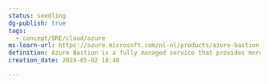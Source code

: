 ```yaml
---
status: seedling
dg-publish: true
tags:
  - concept/SRE/cloud/azure
ms-learn-url: https://azure.microsoft.com/nl-nl/products/azure-bastion
definition: Azure Bastion is a fully managed service that provides more secure and seamless Remote Desktop Protocol (RDP) and Secure Shell Protocol (SSH) access to virtual machines (VMs) without any exposure through public IP addresses.
creation_date: 2024-05-02 18:40

---
```

